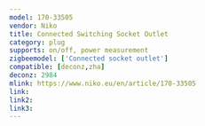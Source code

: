 ```yaml
---
model: 170-33505
vendor: Niko 
title: Connected Switching Socket Outlet
category: plug
supports: on/off, power measurement
zigbeemodel: ['Connected socket outlet']
compatible: [deconz,zha]
deconz: 2984
mlink: https://www.niko.eu/en/article/170-33505
link: 
link2: 
link3: 
---
```

